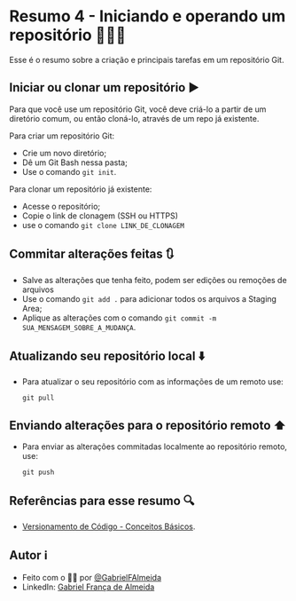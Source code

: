 # Resumo 4 - Iniciando e operando um repositório 🧑🏻‍🏭

Esse é o resumo sobre a criação e principais tarefas em um repositório Git.


## Iniciar ou clonar um repositório ▶️

Para que você use um repositório Git, você deve criá-lo a partir de um diretório comum, ou então cloná-lo, através de um repo já existente.

Para criar um repositório Git:
- Crie um novo diretório;
- Dê um Git Bash nessa pasta;
- Use o comando ```git init```.

Para clonar um repositório já existente:
- Acesse o repositório;
- Copie o link de clonagem (SSH ou HTTPS)
- use o comando ```git clone LINK_DE_CLONAGEM```

## Commitar alterações feitas 🔃

- Salve as alterações que tenha feito, podem ser edições ou remoções de arquivos
- Use o comando ```git add .``` para adicionar todos os arquivos a Staging Area;
- Aplique as alterações com o comando ```git commit -m SUA_MENSAGEM_SOBRE_A_MUDANÇA```.

## Atualizando seu repositório local ⬇️

- Para atualizar o seu repositório com as informações de um remoto use:

    ```git pull```

## Enviando alterações para o repositório remoto ⬆️

- Para enviar as alterações commitadas localmente ao repositório remoto, use:

    ```git push```

## Referências para esse resumo 🔍

- [Versionamento de Código - Conceitos Básicos](https://www.dio.me/articles/versionamento-de-codigo-conceitos-basicos).

## Autor ℹ️

- Feito com o 🫶🏻 por [@GabrielFAlmeida](https://github.com/GabrielFAlmeida)
- LinkedIn: [Gabriel França de Almeida](https://www.linkedin.com/in/gabriel-frnca/)
